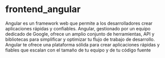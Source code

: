 # frontend_angular
Angular es un framework web que permite a los desarrolladores crear aplicaciones rápidas y confiables.
Angular, gestionado por un equipo dedicado de Google, ofrece un amplio conjunto de herramientas, API y bibliotecas para simplificar y optimizar tu flujo de trabajo de desarrollo. Angular te ofrece una plataforma sólida para crear aplicaciones rápidas y fiables que escalan con el tamaño de tu equipo y de tu código fuente
